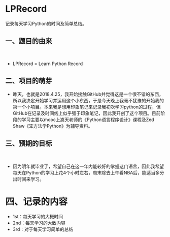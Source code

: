 # LPRecord
记录每天学习Python的时间及简单总结。

## 一、题目的由来
  
- LPRecord = Learn Python Record

## 二、项目的萌芽

- 昨天，也就是2018.4.25，我开始接触GitHub并觉得这是一个很不错的东西，所以我决定开始学习并运用这个小东西，于是今天晚上我毫不犹豫的开始我的第一个小项目。本来我是想用印象笔记来记录我初次学习python的过程，但GitHub在记录及时间线上似乎强于印象笔记，因此我开创了这个项目。目前阶段的学习主要以mooc上嵩天老师的《Python语言程序设计》课程及Zed Shaw《笨方法学Python》为辅导资料。
    
## 三、预期的目标
  
- 因为明年就毕业了，希望自己在这一年内能较好的掌握这门语言，因此我希望每天在Python的学习上花4个小时左右，周末除去上午看NBA后，能适当多分出时间来学习。
		
#  四、记录的内容

- 1st：每天学习的大概时间
- 2nd：每天学习的大致内容
- 3rd：对于每天学习简单的总结

